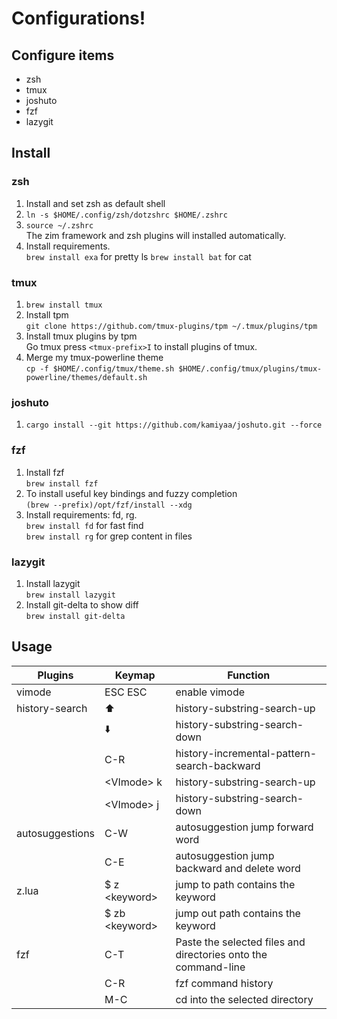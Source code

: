 # Configurations!

## Configure items
- zsh
- tmux
- joshuto
- fzf
- lazygit

## Install

### zsh
1. Install and set zsh as default shell
2. `ln -s $HOME/.config/zsh/dotzshrc $HOME/.zshrc`
3. `source ~/.zshrc`  
  The zim framework and zsh plugins will installed automatically.
4. Install requirements.  
  `brew install exa` for pretty ls
  `brew install bat` for cat

### tmux
1. `brew install tmux`
2. Install tpm  
  `git clone https://github.com/tmux-plugins/tpm ~/.tmux/plugins/tpm`
3. Install tmux plugins by tpm  
  Go tmux press `<tmux-prefix>I` to install plugins of tmux.
4. Merge my tmux-powerline theme  
  `cp -f $HOME/.config/tmux/theme.sh $HOME/.config/tmux/plugins/tmux-powerline/themes/default.sh`

### joshuto
1. `cargo install --git https://github.com/kamiyaa/joshuto.git --force`

### fzf
1. Install fzf  
  `brew install fzf`
2. To install useful key bindings and fuzzy completion  
  `(brew --prefix)/opt/fzf/install --xdg`
3. Install requirements: fd, rg.  
  `brew install fd` for fast find  
  `brew install rg` for grep content in files  

### lazygit
1. Install lazygit  
  `brew install lazygit`
2. Install git-delta to show diff  
  `brew install git-delta`

## Usage

| Plugins         | Keymap           | Function                                                       |
|-----------------|------------------|----------------------------------------------------------------|
| vimode          | ESC ESC          | enable vimode                                                  |
| history-search  | :arrow_up:       | history-substring-search-up                                    |
|                 | :arrow_down:     | history-substring-search-down                                  |
|                 | C-R              | history-incremental-pattern-search-backward                    |
|                 | \<VImode\> k     | history-substring-search-up                                    |
|                 | \<VImode\> j     | history-substring-search-down                                  |
| autosuggestions | C-W              | autosuggestion jump forward word                               |
|                 | C-E              | autosuggestion jump backward and delete word                   |
| z.lua           | $ z \<keyword\>  | jump to path contains the keyword                              |
|                 | $ zb \<keyword\> | jump out path contains the keyword                             |
| fzf             | C-T              | Paste the selected files and directories onto the command-line |
|                 | C-R              | fzf command history                                            |
|                 | M-C              | cd into the selected directory                                 |
